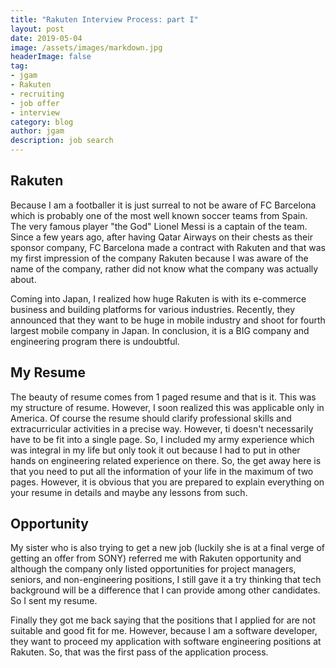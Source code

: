 ```yaml
---
title: "Rakuten Interview Process: part I"
layout: post
date: 2019-05-04
image: /assets/images/markdown.jpg
headerImage: false
tag:
- jgam
- Rakuten
- recruiting
- job offer
- interview
category: blog
author: jgam
description: job search
---
```


## Rakuten

Because I am a footballer it is just surreal to not be aware of FC Barcelona which is probably one of the most well known soccer teams from Spain. The very famous player "the God" Lionel Messi is a captain of the team. Since a few years ago, after having Qatar Airways on their chests as their sponsor company, FC Barcelona made a contract with Rakuten and that was my first impression of the company Rakuten because I was aware of the name of the company, rather did not know what the company was actually about.

Coming into Japan, I realized how huge Rakuten is with its e-commerce business and building platforms for various industries. Recently, they announced that they want to be huge in mobile industry and shoot for fourth largest mobile company in Japan. In conclusion, it is a BIG company and engineering program there is undoubtful.


## My Resume

The beauty of resume comes from 1 paged resume and that is it. This was my structure of resume. However, I soon realized this was applicable only in America. Of course the resume should clarify professional skills and extracurricular activities in a precise way. However, ti doesn't necessarily have to be fit into a single page. So, I included my army experience which was integral in my life but only took it out because I had to put in other hands on engineering related experience on there. So, the get away here is that you need to put all the information of your life in the maximum of two pages. However, it is obvious that you are prepared to explain everything on your resume in details and maybe any lessons from such.


## Opportunity

My sister who is also trying to get a new job (luckily she is at a final verge of getting an offer from SONY) referred me with Rakuten opportunity and although the company only listed opportunities for project managers, seniors, and non-engineering positions, I still gave it a try thinking that tech background will be a difference that I can provide among other candidates. So I sent my resume.

Finally they got me back saying that the positions that I applied for are not suitable and good fit for me. However, because I am a software developer, they want to proceed my application with software engineering positions at Rakuten. So, that was the first pass of the application process.



